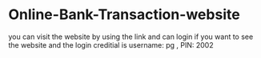 # Online-Bank-Transaction-website
you can visit the website by using the link and can login if you want to see the website and the login creditial is username: pg , PIN: 2002
